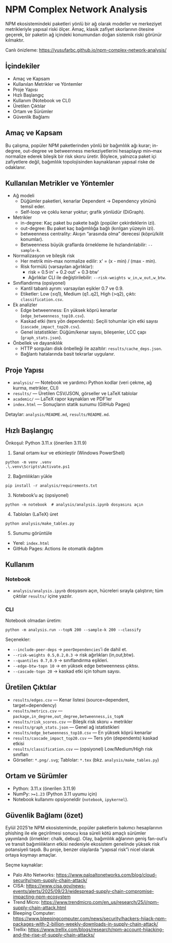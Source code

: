 # NPM Complex Network Analysis

NPM ekosistemindeki paketleri yönlü bir ağ olarak modeller ve merkeziyet metrikleriyle yapısal riski ölçer. Amaç, klasik zafiyet skorlarının ötesine geçerek, bir paketin ağ içindeki konumundan doğan sistemik riski görünür kılmaktır.

Canlı önizleme: https://yusufarbc.github.io/npm-complex-network-analysis/

## İçindekiler
- Amaç ve Kapsam
- Kullanılan Metrikler ve Yöntemler
- Proje Yapısı
- Hızlı Başlangıç
- Kullanım (Notebook ve CLI)
- Üretilen Çıktılar
- Ortam ve Sürümler
- Güvenlik Bağlamı

## Amaç ve Kapsam
Bu çalışma, popüler NPM paketlerinden yönlü bir bağımlılık ağı kurar; in-degree, out-degree ve betweenness merkeziyetlerini hesaplayıp min–max normalize ederek bileşik bir risk skoru üretir. Böylece, yalnızca paket içi zafiyetlere değil, bağımlılık topolojisinden kaynaklanan yapısal riske de odaklanır.

## Kullanılan Metrikler ve Yöntemler
- Ağ modeli
  - Düğümler paketleri, kenarlar Dependent → Dependency yönünü temsil eder.
  - Self-loop ve çoklu kenar yoktur; grafik yönlüdür (DiGraph).
- Metrikler
  - in-degree: Kaç paket bu pakete bağlı (popüler çekirdeklerin izi).
  - out-degree: Bu paket kaç bağımlılığa bağlı (kırılgan yüzeyin izi).
  - betweenness centrality: Akışın “arasında olma” derecesi (köprü/kilit konumlar).
  - Betweenness büyük graflarda örnekleme ile hızlandırılabilir: `--sample-k`.
- Normalizasyon ve bileşik risk
  - Her metrik min–max normalize edilir: x' = (x - min) / (max - min).
  - Risk formülü (varsayılan ağırlıklar):
    - risk = 0.5·in' + 0.2·out' + 0.3·btw'
    - Ağırlıklar CLI ile değiştirilebilir: `--risk-weights w_in,w_out,w_btw`.
- Sınıflandırma (opsiyonel)
  - Kantil tabanlı ayrım: varsayılan eşikler 0.7 ve 0.9.
  - Etiketler: Low (≤q1), Medium (q1..q2], High (>q2), çıktı: `classification.csv`.
- Ek analizler
  - Edge betweenness: En yüksek köprü kenarlar (`edge_betweenness_top10.csv`).
  - Kaskad etki (ters yön dependents): Seçili tohumlar için etki sayısı (`cascade_impact_top20.csv`).
  - Genel istatistikler: Düğüm/kenar sayısı, bileşenler, LCC çapı (`graph_stats.json`).
- Önbellek ve dayanıklılık
  - HTTP sorguları disk önbelleği ile azaltılır: `results/cache_deps.json`.
  - Bağlantı hatalarında basit tekrarlar uygulanır.

## Proje Yapısı
- `analysis/` — Notebook ve yardımcı Python kodlar (veri çekme, ağ kurma, metrikler, CLI)
- `results/` — Üretilen CSV/JSON, görseller ve LaTeX tablolar
- `academic/` — LaTeX rapor kaynakları ve PDF’ler
- `index.html` — Sonuçların statik sunumu (GitHub Pages)

Detaylar: `analysis/README.md`, `results/README.md`.

## Hızlı Başlangıç
Önkoşul: Python 3.11.x (önerilen 3.11.9)

1) Sanal ortamı kur ve etkinleştir (Windows PowerShell)
```
python -m venv .venv
.\.venv\Scripts\Activate.ps1
```
2) Bağımlılıkları yükle
```
pip install -r analysis/requirements.txt
```
3) Notebook’u aç (opsiyonel)
```
python -m notebook  # analysis/analysis.ipynb dosyasını açın
```
4) Tabloları (LaTeX) üret
```
python analysis/make_tables.py
```
5) Sunumu görüntüle
- Yerel: `index.html`
- GitHub Pages: Actions ile otomatik dağıtım

## Kullanım
### Notebook
- `analysis/analysis.ipynb` dosyasını açın, hücreleri sırayla çalıştırın; tüm çıktılar `results/` içine yazılır.

### CLI
Notebook olmadan üretim:
```
python -m analysis.run --topN 200 --sample-k 200 --classify
```
Seçenekler:
- `--include-peer-deps` → `peerDependencies`’i de dahil et.
- `--risk-weights 0.5,0.2,0.3` → risk ağırlıkları (in,out,btw).
- `--quantiles 0.7,0.9` → sınıflandırma eşikleri.
- `--edge-btw-topn 10` → en yüksek edge betweenness çıktısı.
- `--cascade-topn 20` → kaskad etki için tohum sayısı.

## Üretilen Çıktılar
- `results/edges.csv` — Kenar listesi (source=dependent, target=dependency)
- `results/metrics.csv` — `package,in_degree,out_degree,betweenness,is_topN`
- `results/risk_scores.csv` — Bileşik risk skoru + metrikler
- `results/graph_stats.json` — Genel ağ istatistikleri
- `results/edge_betweenness_top10.csv` — En yüksek köprü kenarlar
- `results/cascade_impact_top20.csv` — Ters yön (dependents) kaskad etkisi
- `results/classification.csv` — (opsiyonel) Low/Medium/High risk sınıfları
- Görseller: `*.png/.svg`; Tablolar: `*.tex` (bkz. `analysis/make_tables.py`)

## Ortam ve Sürümler
- Python: 3.11.x (önerilen 3.11.9)
- NumPy: `>=1.23` (Python 3.11 uyumu için)
- Notebook kullanımı opsiyoneldir (`notebook`, `ipykernel`).

## Güvenlik Bağlamı (özet)
Eylül 2025’te NPM ekosisteminde, popüler paketlerin bakımcı hesaplarının phishing ile ele geçirilmesi sonucu kısa süreli kötü amaçlı sürümler yayımlandı (örnekler: chalk, debug). Olay, bağımlılık ağlarının geniş fan-out’u ve transit bağımlılıkların etkisi nedeniyle ekosistem genelinde yüksek risk potansiyeli taşıdı. Bu proje, benzer olaylarda “yapısal risk”i nicel olarak ortaya koymayı amaçlar.

Seçme kaynaklar:
- Palo Alto Networks: https://www.paloaltonetworks.com/blog/cloud-security/npm-supply-chain-attack/
- CISA: https://www.cisa.gov/news-events/alerts/2025/09/23/widespread-supply-chain-compromise-impacting-npm-ecosystem
- Trend Micro: https://www.trendmicro.com/en_us/research/25/i/npm-supply-chain-attack.html
- Bleeping Computer: https://www.bleepingcomputer.com/news/security/hackers-hijack-npm-packages-with-2-billion-weekly-downloads-in-supply-chain-attack/
- Trellix: https://www.trellix.com/blogs/research/npm-account-hijacking-and-the-rise-of-supply-chain-attacks/


